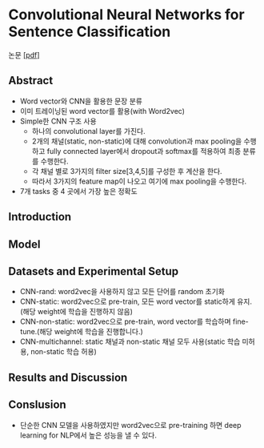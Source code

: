 # Convolutional Neural Networks for Sentence Classification
논문 [[pdf]](http://emnlp2014.org/papers/pdf/EMNLP2014181.pdf)

## Abstract
- Word vector와 CNN을 활용한 문장 분류
- 이미 트레이닝된 word vector를 활용(with Word2vec)
- Simple한 CNN 구조 사용
    - 하나의 convolutional layer를 가진다.
    - 2개의 채널(static, non-static)에 대해 convolution과 max pooling을 수행하고 fully connected layer에서 dropout과 softmax를 적용하여 최종 분류를 수행한다.
    - 각 채널 별로 3가지의 filter size[3,4,5]를 구성한 후 계산을 한다.
    - 따라서 3가지의 feature map이 나오고 여기에 max pooling을 수행한다.
- 7개 tasks 중 4 곳에서 가장 높은 정확도

## Introduction

## Model

## Datasets and Experimental Setup
- CNN-rand: word2vec을 사용하지 않고 모든 단어를 random 초기화
- CNN-static: word2vec으로 pre-train, 모든 word vector를 static하게 유지.(해당 weight에 학습을 진행하지 않음)
- CNN-non-static: word2vec으로 pre-train, word vector를 학습하며 fine-tune.(해당 weight에 학습을 진행합니다.)
- CNN-multichannel: static 채널과 non-static 채널 모두 사용(static 학습 미허용, non-static 학습 허용)

## Results and Discussion

## Conslusion
- 단순한 CNN 모델을 사용하였지만 word2vec으로 pre-training 하면 deep learning for NLP에서 높은 성능을 낼 수 있다.